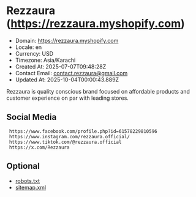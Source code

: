 # Rezzaura (https://rezzaura.myshopify.com)

- Domain: https://rezzaura.myshopify.com
- Locale: en
- Currency: USD
- Timezone: Asia/Karachi
- Created At: 2025-07-07T09:48:28Z
- Contact Email: contact.rezzaura@gmail.com
- Updated At: 2025-10-04T00:00:43.889Z

Rezzaura is quality conscious brand focused on affordable products and customer experience on par with leading stores.

## Social Media
     https://www.facebook.com/profile.php?id=61578229810596
     https://www.instagram.com/rezzaura.official/
     https://www.tiktok.com/@rezzaura.official
     https://x.com/Rezzaura


## Optional

- [robots.txt](https://rezzaura.myshopify.com/robots.txt)
- [sitemap.xml](https://rezzaura.myshopify.com/sitemap.xml)

